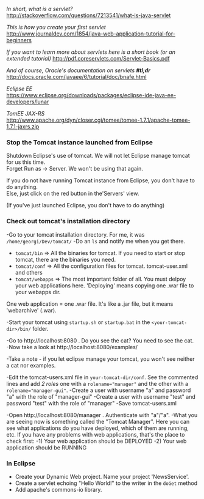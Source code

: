 *In short, what is a servlet?*
http://stackoverflow.com/questions/7213541/what-is-java-servlet

*This is how you create your first servlet*
http://www.journaldev.com/1854/java-web-application-tutorial-for-beginners

*If you want to learn more about servlets here is a short book (or an extended tutorial)*
http://pdf.coreservlets.com/Servlet-Basics.pdf

*And of course, Oracle's documentation on servlets __#tl;dr__*
http://docs.oracle.com/javaee/6/tutorial/doc/bnafe.html

*Eclipse EE*  
https://www.eclipse.org/downloads/packages/eclipse-ide-java-ee-developers/lunar

*TomEE JAX-RS*  
http://www.apache.org/dyn/closer.cgi/tomee/tomee-1.7.1/apache-tomee-1.7.1-jaxrs.zip

### Stop the Tomcat instance launched from Eclipse
Shutdown Eclipse's use of tomcat. We will not let Eclipse manage tomcat for us this time.  
Forget Run as -> Server. We won't be using that again.

If you do not have running Tomcat instance from Eclipse, you don't have to do anything.  
Else, just click on the red button in the'Servers' view. 

(If you've just launched Eclipse, you don't have to do anything)

### Check out tomcat's installation directory
-Go to your tomcat installation directory. For me, it was `/home/georgi/Dev/tomcat/`
-Do an `ls` and notify me when you get there. 

- `tomcat/bin` => All the binaries for tomcat. If you need to start or stop tomcat, there are the binaries you need.
- `tomcat/conf` => All the configuration files for tomcat. tomcat-user.xml and others
- `tomcat/webapps` => The most important folder of all. You must delpoy your web applications here. 'Deploying' means copying one .war file to your webapps dir.

One web application = one .war file. It's like a .jar file, but it means 'webarchive' (.war).

-Start your tomcat using `startup.sh` or `startup.bat` in the `<your-tomcat-dir>/bin/` folder.

-Go to http://localhost:8080 . Do you see the cat? You need to see the cat.  
-Now take a look at http://localhost:8080/examples/

-Take a note - if you let eclipse manage your tomcat, you won't see neither a cat nor examples.

-Edit the tomcat-users.xml file in `your-tomcat-dir/conf`. See the commented lines and add *2 roles* one with a `rolеname="manager"` and the other with a `rolеname="manager-gui"`.
-Create a user with username "a" and password "a" with the role of "manager-gui"
-Create a user with username "test" and password "test" with the role of "manager"
-Save tomcat-users.xml

-Open http://localhost:8080/manager . Authenticate with "a"/"a".
-What you are seeing now is something called the "Tomcat Manager". Here you can see what applications do you have deployed, which of them are running, etc. If you have any problems with web applications, that's the place to check first:
-1) Your web application should be DEPLOYED
-2) Your web application should be RUNNING

### In Eclipse
- Create your Dynamic Web project. Name your project 'NewsService'.
- Create a servlet echoing "Hello World!" to the writer in the `doGet` method
- Add apache's commons-io library.

